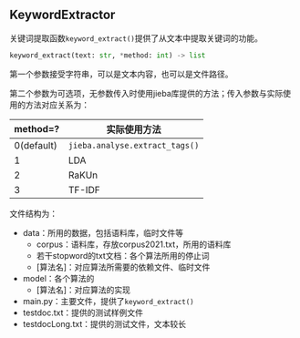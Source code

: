 ## KeywordExtractor

关键词提取函数`keyword_extract()`提供了从文本中提取关键词的功能。

```python
keyword_extract(text: str, *method: int) -> list
```

第一个参数接受字符串，可以是文本内容，也可以是文件路径。

第二个参数为可选项，无参数传入时使用jieba库提供的方法；传入参数与实际使用的方法对应关系为：

| method=?   | 实际使用方法                   |
| ---------- | ------------------------------ |
| 0(default) | `jieba.analyse.extract_tags()` |
| 1          | LDA                            |
| 2          | RaKUn                          |
| 3          | TF-IDF                         |

文件结构为：

+ data：所用的数据，包括语料库，临时文件等
  + corpus：语料库，存放corpus2021.txt，所用的语料库
  + 若干stopword的txt文档：各个算法所用的停止词
  + \[算法名\]：对应算法所需要的依赖文件、临时文件
+ model：各个算法的
  + \[算法名\]：对应算法的实现
+ main.py：主要文件，提供了`keyword_extract()`
+ testdoc.txt：提供的测试样例文件
+ testdocLong.txt：提供的测试文件，文本较长

